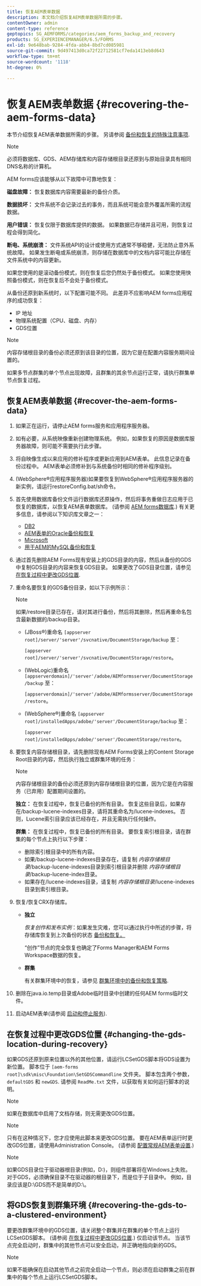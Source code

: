 ```yaml
---
title: 恢复AEM表单数据
description: 本文档介绍恢复AEM表单数据所需的步骤。
contentOwner: admin
content-type: reference
geptopics: SG_AEMFORMS/categories/aem_forms_backup_and_recovery
products: SG_EXPERIENCEMANAGER/6.5/FORMS
exl-id: 9e648bab-9284-4fda-abb4-8bd7cd085981
source-git-commit: 9d497413d0ca72f22712581cf7eda1413eb8d643
workflow-type: tm+mt
source-wordcount: '1118'
ht-degree: 0%

---
```


# 恢复AEM表单数据 {#recovering-the-aem-forms-data}

本节介绍恢复AEM表单数据所需的步骤。 另请参阅 [备份和恢复的特殊注意事项](/help/forms/using/admin-help/backup-recovery-strategy-aem-forms.md#special-considerations-for-backup-and-recovery).

>[!NOTE]
>
>必须将数据库、GDS、AEM存储库和内容存储根目录还原到与原始目录具有相同DNS名称的计算机。

AEM forms应该能够从以下故障中可靠地恢复：

**磁盘故障：** 恢复数据库内容需要最新的备份介质。

**数据损坏：** 文件系统不会记录过去的事务，而且系统可能会意外覆盖所需的流程数据。

**用户错误：** 恢复仅限于数据库提供的数据。 如果数据已存储并且可用，则恢复过程会得到简化。

**断电、系统崩溃：** 文件系统API的设计或使用方式通常不够稳健，无法防止意外系统故障。 如果发生断电或系统崩溃，则存储在数据库中的文档内容可能比存储在文件系统中的内容更新。

如果您使用的是滚动备份模式，则在恢复后您仍然处于备份模式。 如果您使用快照备份模式，则在恢复后不会处于备份模式。

从备份还原到新系统时，以下配置可能不同。 此差异不应影响AEM forms应用程序的成功恢复：

* IP 地址
* 物理系统配置（CPU、磁盘、内存）
* GDS位置

>[!NOTE]
>
>内容存储根目录的备份必须还原到该目录的位置，因为它是在配置内容服务期间设置的。

如果多节点群集的单个节点出现故障，且群集的其余节点运行正常，请执行群集单节点恢复过程。

## 恢复AEM表单数据 {#recover-the-aem-forms-data}

1. 如果正在运行，请停止AEM forms服务和应用程序服务器。
1. 如有必要，从系统映像重新创建物理系统。 例如，如果恢复的原因是数据库服务器故障，则可能不需要执行此步骤。
1. 将自映像生成以来应用的修补程序或更新应用到AEM表单。 此信息记录在备份过程中。 AEM表单必须修补到与系统备份时相同的修补程序级别。
1. (WebSphere®应用程序服务器)如果要恢复到WebSphere®应用程序服务器的新实例，请运行restoreConfig.bat/sh命令。
1. 首先使用数据库备份文件运行数据库还原操作，然后将事务重做日志应用于已恢复的数据库，以恢复AEM表单数据库。 (请参阅 [AEM forms数据库](/help/forms/using/admin-help/files-back-recover.md#aem-forms-database).) 有关更多信息，请参阅以下知识库文章之一：

   * [DB2](/help/forms/using/admin-help/files-back-recover.md#db2)
   * [AEM表单的Oracle备份和恢复](/help/forms/using/admin-help/files-back-recover.md#oracle)
   * [Microsoft](/help/forms/using/admin-help/files-back-recover.md#sql-server)
   * [用于AEM的MySQL备份和恢复](/help/forms/using/admin-help/files-back-recover.md#mysql)

1. 通过首先删除AEM Forms现有安装上的GDS目录的内容，然后从备份的GDS中复制GDS目录的内容来恢复GDS目录。 如果更改了GDS目录位置，请参见 [在恢复过程中更改GDS位置](recovering-aem-forms-data.md#changing-the-gds-location-during-recovery).
1. 重命名要恢复的GDS备份目录，如以下示例所示：

   >[!NOTE]
   >
   >如果/restore目录已存在，请对其进行备份，然后将其删除，然后再重命名包含最新数据的/backup目录。

   * (JBoss®)重命名 `[appserver root]/server/'server'/svcnative/DocumentStorage/backup` 至：

     `[appserver root]/server/'server'/svcnative/DocumentStorage/restore`。

   * (WebLogic)重命名 `[appserverdomain]/'server'/adobe/AEMformsserver/DocumentStorage/backup` 至：

     `[appserverdomain]/'server'/adobe/AEMformsserver/DocumentStorage/restore`。

   * (WebSphere®)重命名 `[appserver root]/installedApps/adobe/'server'/DocumentStorage/backup` 至：

     `[appserver root]/installedApps/adobe/'server'/DocumentStorage/restore`。

1. 要恢复内容存储根目录，请先删除现有AEM Forms安装上的Content Storage Root目录的内容，然后执行独立或群集环境的任务：

   >[!NOTE]
   >
   >内容存储根目录的备份必须还原到内容存储根目录的位置，因为它是在内容服务（已弃用）配置期间设置的。

   **独立：** 在恢复过程中，恢复已备份的所有目录。 恢复这些目录后，如果存在/backup-lucene-indexes目录，请将其重命名为/lucene-indexes。 否则，Lucene索引目录应该已经存在，并且无需执行任何操作。

   **群集：** 在恢复过程中，恢复已备份的所有目录。 要恢复索引根目录，请在群集的每个节点上执行以下步骤：

   * 删除索引根目录中的所有内容。
   * 如果/backup-lucene-indexes目录存在，请复制 *内容存储根目录*/backup-lucene-indexes目录到索引根目录并删除 *内容存储根目录*/backup-lucene-index目录。
   * 如果存在/lucene-indexes目录，请复制 *内容存储根目录*/lucene-indexes目录到索引根目录。

1. 恢复/恢复CRX存储库。

   * **独立**

     *恢复创作和发布实例*：如果发生灾难，您可以通过执行中所述的步骤，将存储库恢复到上次备份的状态 [备份和恢复。](https://helpx.adobe.com/experience-manager/kb/CRXBackupAndRestoreProcedure.html)

     “创作”节点的完全恢复也确定了Forms Manager和AEM Forms Workspace数据的恢复。

   * **群集**

     有关群集环境中的恢复，请参见 [群集环境中的备份和恢复策略](/help/forms/using/admin-help/strategy-backup-restore-clustered-environment.md#strategy-for-backup-and-restore-in-a-clustered-environment).

1. 删除在java.io.temp目录或Adobe临时目录中创建的任何AEM forms临时文件。
1. 启动AEM表单(请参阅 [启动和停止服务](/help/forms/using/admin-help/starting-stopping-services.md#starting-and-stopping-services))<!-- BROKEN LINK and the application server(s) (see [Maintaining the Application Server](/help/forms/using/admin-help/topics/maintaining-the-application-server.md))-->.

## 在恢复过程中更改GDS位置 {#changing-the-gds-location-during-recovery}

如果GDS还原到原来位置以外的其他位置，请运行LCSetGDS脚本将GDS设置为新位置。 脚本位于 `[aem-forms root]\sdk\misc\Foundation\SetGDSCommandline` 文件夹。 脚本包含两个参数， `defaultGDS` 和 `newGDS`. 请参阅 `ReadMe.txt` 文件，以获取有关如何运行脚本的说明。

>[!NOTE]
>
>如果在数据库中启用了文档存储，则无需更改GDS位置。

>[!NOTE]
>
>只有在这种情况下，您才应使用此脚本来更改GDS位置。 要在AEM表单运行时更改GDS位置，请使用Administration Console。 (请参阅 [配置常规AEM表单设置](/help/forms/using/admin-help/configure-general-aem-forms-settings.md#configure-general-aem-forms-settings).)

>[!NOTE]
>
>如果GDS目录位于驱动器根目录(例如，D:\)，则组件部署将在Windows上失败。 对于GDS，必须确保目录不在驱动器的根目录下，而是位于子目录中。 例如，目录应该是D:\GDS而不是简单的D:\。

## 将GDS恢复到群集环境 {#recovering-the-gds-to-a-clustered-environment}

要更改群集环境中的GDS位置，请关闭整个群集并在群集的单个节点上运行LCSetGDS脚本。 (请参阅 [在恢复过程中更改GDS位置](recovering-aem-forms-data.md#changing-the-gds-location-during-recovery).) 仅启动该节点。 当该节点完全启动时，群集中的其他节点可以安全启动，并正确地指向新的GDS。

>[!NOTE]
>
>如果不能确保在启动其他节点之前完全启动一个节点，则必须在启动群集之前在群集中的每个节点上运行LCSetGDS脚本。
